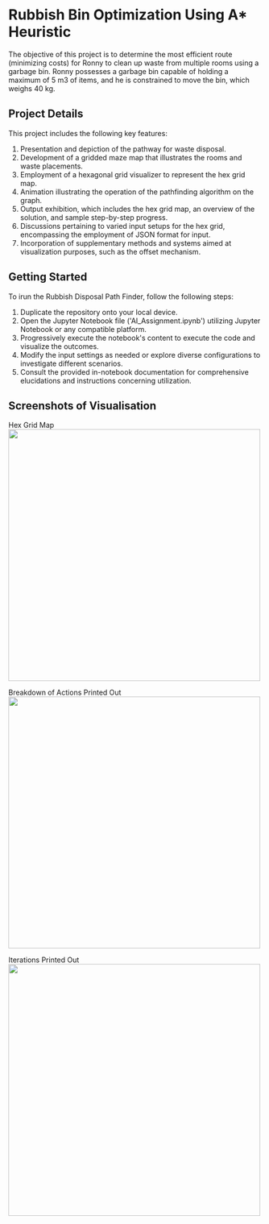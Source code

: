 # Rubbish Bin Optimization Using A* Heuristic 

The objective of this project is to determine the most efficient route (minimizing costs) for Ronny to clean up waste from multiple rooms using a garbage bin. Ronny possesses a garbage bin capable of holding a maximum of 5 m3 of items, and he is constrained to move the bin, which weighs 40 kg.


## Project Details

This project includes the following key features:

1. Presentation and depiction of the pathway for waste disposal.
2. Development of a gridded maze map that illustrates the rooms and waste placements.
3. Employment of a hexagonal grid visualizer to represent the hex grid map.
4. Animation illustrating the operation of the pathfinding algorithm on the graph.
5. Output exhibition, which includes the hex grid map, an overview of the solution, and sample step-by-step progress.
6. Discussions pertaining to varied input setups for the hex grid, encompassing the employment of JSON format for input.
7. Incorporation of supplementary methods and systems aimed at visualization purposes, such as the offset mechanism.

## Getting Started

To irun the Rubbish Disposal Path Finder, follow the following steps: 

1. Duplicate the repository onto your local device.
2. Open the Jupyter Notebook file ('AI_Assignment.ipynb') utilizing Jupyter Notebook or any compatible platform.
3. Progressively execute the notebook's content to execute the code and visualize the outcomes.
4. Modify the input settings as needed or explore diverse configurations to investigate different scenarios.
5. Consult the provided in-notebook documentation for comprehensive elucidations and instructions concerning utilization.

## Screenshots of Visualisation 
Hex Grid Map <br />
<img src="https://github.com/xyoongi/A-Star-Heuristic-Artificial-Intelligence/assets/86104103/cccbf973-7713-4340-8109-929d94bbd055" width="500"/>
<br /> 

Breakdown of Actions Printed Out <br />
<img src="https://github.com/xyoongi/A-Star-Heuristic-Artificial-Intelligence/assets/86104103/8554bc36-e5fc-45cb-81d3-b463d74d178b" width="500"/>
<br /> 

Iterations Printed Out <br />
<img src="https://github.com/xyoongi/A-Star-Heuristic-Artificial-Intelligence/assets/86104103/c87a43de-1dca-4575-b499-6979830a9eec" width="500"/>
<br /> 

